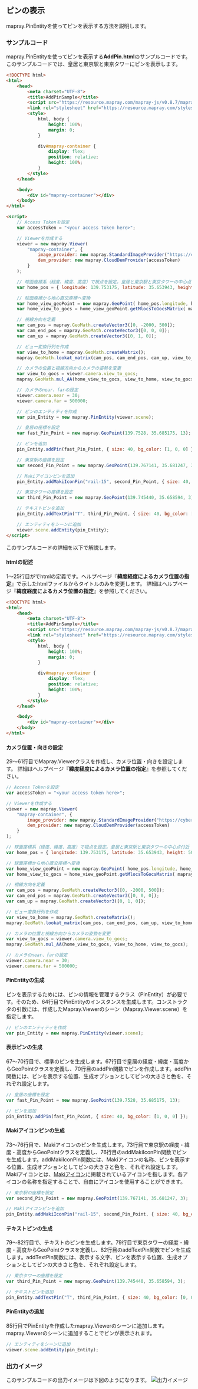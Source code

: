 <!---
title: "　10.1 ピンの表示"
date: 2019-12-02T18:35:00+09:00
draft: false
description: "ピンの表示"
keywords: ["チュートリアル", "皇居", "東京駅", "東京タワー", "ピン", "PinEntity"]
type: tutorials
menu: main
weight: 2101
--->

## ピンの表示

mapray.PinEntityを使ってピンを表示する方法を説明します。

### サンプルコード
mapray.PinEntityを使ってピンを表示する**AddPin.html**のサンプルコードです。
このサンプルコードでは、皇居と東京駅と東京タワーにピンを表示します。

<!--@ 1 -->
```HTML
<!DOCTYPE html>
<html>
    <head>
        <meta charset="UTF-8">
        <title>AddPinSample</title>
        <script src="https://resource.mapray.com/mapray-js/v0.8.7/mapray.min.js"></script>
        <link rel="stylesheet" href="https://resource.mapray.com/styles/v1/mapray.css">
        <style>
            html, body {
                height: 100%;
                margin: 0;
            }

            div#mapray-container {
                display: flex;
                position: relative;
                height: 100%;
            }
        </style>
    </head>

    <body>
        <div id="mapray-container"></div>
    </body>
</html>

<script>
    // Access Tokenを設定
    var accessToken = "<your access token here>";

    // Viewerを作成する
    viewer = new mapray.Viewer(
        "mapray-container", {
            image_provider: new mapray.StandardImageProvider("https://cyberjapandata.gsi.go.jp/xyz/seamlessphoto/", ".jpg", 256, 2, 18),
            dem_provider: new mapray.CloudDemProvider(accessToken)
        }
    );

    // 球面座標系（経度、緯度、高度）で視点を設定。皇居と東京駅と東京タワーの中心点付近
    var home_pos = { longitude: 139.753175, latitude: 35.653943, height: 500 };

    // 球面座標から地心直交座標へ変換
    var home_view_geoPoint = new mapray.GeoPoint( home_pos.longitude, home_pos.latitude, home_pos.height );
    var home_view_to_gocs = home_view_geoPoint.getMlocsToGocsMatrix( mapray.GeoMath.createMatrix() );

    // 視線方向を定義
    var cam_pos = mapray.GeoMath.createVector3([0, -2000, 500]);
    var cam_end_pos = mapray.GeoMath.createVector3([0, 0, 0]);
    var cam_up = mapray.GeoMath.createVector3([0, 1, 0]);

    // ビュー変換行列を作成
    var view_to_home = mapray.GeoMath.createMatrix();
    mapray.GeoMath.lookat_matrix(cam_pos, cam_end_pos, cam_up, view_to_home);

    // カメラの位置と視線方向からカメラの姿勢を変更
    var view_to_gocs = viewer.camera.view_to_gocs;
    mapray.GeoMath.mul_AA(home_view_to_gocs, view_to_home, view_to_gocs);

    // カメラのnear、farの設定
    viewer.camera.near = 30;
    viewer.camera.far = 500000;

    // ピンのエンティティを作成
    var pin_Entity = new mapray.PinEntity(viewer.scene);

    // 皇居の座標を設定
    var fast_Pin_Point = new mapray.GeoPoint(139.7528, 35.685175, 13);

    // ピンを追加
    pin_Entity.addPin(fast_Pin_Point, { size: 40, bg_color: [1, 0, 0] });

    // 東京駅の座標を設定
    var second_Pin_Point = new mapray.GeoPoint(139.767141, 35.681247, 3);

    // Makiアイコンピンを追加
    pin_Entity.addMakiIconPin("rail-15", second_Pin_Point, { size: 40, bg_color: [0, 1, 0] });

    // 東京タワーの座標を設定
    var third_Pin_Point = new mapray.GeoPoint(139.745440, 35.658594, 3);

    // テキストピンを追加
    pin_Entity.addTextPin("T", third_Pin_Point, { size: 40, bg_color: [0, 0, 1] });

    // エンティティをシーンに追加
    viewer.scene.addEntity(pin_Entity);
</script>
```

このサンプルコードの詳細を以下で解説します。

#### htmlの記述
1～25行目がでhtmlの定義です。ヘルプページ『**緯度経度によるカメラ位置の指定**』で示したhtmlファイルからタイトルのみを変更します。
詳細はヘルプページ『**緯度経度によるカメラ位置の指定**』を参照してください。

<!--@ 1 -->
```HTML
<!DOCTYPE html>
<html>
    <head>
        <meta charset="UTF-8">
        <title>AddPinSample</title>
        <script src="https://resource.mapray.com/mapray-js/v0.8.7/mapray.min.js"></script>
        <link rel="stylesheet" href="https://resource.mapray.com/styles/v1/mapray.css">
        <style>
            html, body {
                height: 100%;
                margin: 0;
            }

            div#mapray-container {
                display: flex;
                position: relative;
                height: 100%;
            }
        </style>
    </head>

    <body>
        <div id="mapray-container"></div>
    </body>
</html>
```

#### カメラ位置・向きの設定
29～61行目でMapray.Viewerクラスを作成し、カメラ位置・向きを設定します。
詳細はヘルプページ『**緯度経度によるカメラ位置の指定**』を参照してください。

<!--@ 28 -->
```JavaScript
// Access Tokenを設定
var accessToken = "<your access token here>";

// Viewerを作成する
viewer = new mapray.Viewer(
    "mapray-container", {
        image_provider: new mapray.StandardImageProvider("https://cyberjapandata.gsi.go.jp/xyz/seamlessphoto/", ".jpg", 256, 2, 18),
        dem_provider: new mapray.CloudDemProvider(accessToken)
    }
);

// 球面座標系（経度、緯度、高度）で視点を設定。皇居と東京駅と東京タワーの中心点付近
var home_pos = { longitude: 139.753175, latitude: 35.653943, height: 500 };

// 球面座標から地心直交座標へ変換
var home_view_geoPoint = new mapray.GeoPoint( home_pos.longitude, home_pos.latitude, home_pos.height );
var home_view_to_gocs = home_view_geoPoint.getMlocsToGocsMatrix( mapray.GeoMath.createMatrix() );

// 視線方向を定義
var cam_pos = mapray.GeoMath.createVector3([0, -2000, 500]);
var cam_end_pos = mapray.GeoMath.createVector3([0, 0, 0]);
var cam_up = mapray.GeoMath.createVector3([0, 1, 0]);

// ビュー変換行列を作成
var view_to_home = mapray.GeoMath.createMatrix();
mapray.GeoMath.lookat_matrix(cam_pos, cam_end_pos, cam_up, view_to_home);

// カメラの位置と視線方向からカメラの姿勢を変更
var view_to_gocs = viewer.camera.view_to_gocs;
mapray.GeoMath.mul_AA(home_view_to_gocs, view_to_home, view_to_gocs);

// カメラのnear、farの設定
viewer.camera.near = 30;
viewer.camera.far = 500000;
```

#### PinEntityの生成
ピンを表示するためには、ピンの情報を管理するクラス（PinEntity）が必要です。そのため、64行目でPinEntityのインスタンスを生成します。コンストラクタの引数には、作成したMapray.Viewerのシーン（Mapray.Viewer.scene）を指定します。

<!--@ 63 -->
```JavaScript
// ピンのエンティティを作成
var pin_Entity = new mapray.PinEntity(viewer.scene);
```

#### 表示ピンの生成
67～70行目で、標準のピンを生成します。67行目で皇居の経度・緯度・高度からGeoPointクラスを定義し、70行目のaddPin関数でピンを作成します。addPin関数には、ピンを表示する位置、生成オプションとしてピンの大きさと色を、それぞれ設定します。

<!--@ 66 -->
```JavaScript
// 皇居の座標を設定
var fast_Pin_Point = new mapray.GeoPoint(139.7528, 35.685175, 13);

// ピンを追加
pin_Entity.addPin(fast_Pin_Point, { size: 40, bg_color: [1, 0, 0] });
```

#### Makiアイコンピンの生成
73～76行目で、Makiアイコンのピンを生成します。73行目で東京駅の経度・緯度・高度からGeoPointクラスを定義し、76行目のaddMakiIconPin関数でピンを生成します。addMakiIconPin関数には、Makiアイコンの名称、ピンを表示する位置、生成オプションとしてピンの大きさと色を、それぞれ設定します。
Makiアイコンとは、[Makiアイコン](https://labs.mapbox.com/maki-icons/)に掲載されているアイコンを指します。各アイコンの名称を指定することで、自由にアイコンを使用することができます。

<!--@ 72 -->
```JavaScript
// 東京駅の座標を設定
var second_Pin_Point = new mapray.GeoPoint(139.767141, 35.681247, 3);

// Makiアイコンピンを追加
pin_Entity.addMakiIconPin("rail-15", second_Pin_Point, { size: 40, bg_color: [0, 1, 0] });
```

#### テキストピンの生成
79～82行目で、テキストのピンを生成します。79行目で東京タワーの経度・緯度・高度からGeoPointクラスを定義し、82行目のaddTextPin関数でピンを生成します。addTextPin関数には、表示する文字、ピンを表示する位置、生成オプションとしてピンの大きさと色を、それぞれ設定します。

<!--@ 78 -->
```JavaScript
// 東京タワーの座標を設定
var third_Pin_Point = new mapray.GeoPoint(139.745440, 35.658594, 3);

// テキストピンを追加
pin_Entity.addTextPin("T", third_Pin_Point, { size: 40, bg_color: [0, 0, 1] });
```

#### PinEntityの追加
85行目でPinEntityを作成したmapray.Viewerのシーンに追加します。mapray.Viewerのシーンに追加することでピンが表示されます。

<!--@ 84 -->
```JavaScript
// エンティティをシーンに追加
viewer.scene.addEntity(pin_Entity);
```

### 出力イメージ
このサンプルコードの出力イメージは下図のようになります。
![出力イメージ](image/SampleImageAddPin.png)
